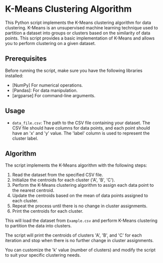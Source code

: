 # K-Means Clustering Algorithm

This Python script implements the K-Means clustering algorithm for data clustering. K-Means is an unsupervised machine learning technique used to partition a dataset into groups or clusters based on the similarity of data points. This script provides a basic implementation of K-Means and allows you to perform clustering on a given dataset.

## Prerequisites

Before running the script, make sure you have the following libraries installed:

- [NumPy] For numerical operations.
- [Pandas]: For data manipulation.
- [argparse] For command-line arguments.

## Usage

- `data_file.csv`: The path to the CSV file containing your dataset. The CSV file should have columns for data points, and each point should have an 'x' and 'y' value. The 'label' column is used to represent the cluster label.

## Algorithm

The script implements the K-Means algorithm with the following steps:

1. Read the dataset from the specified CSV file.
2. Initialize the centroids for each cluster ('A', 'B', 'C').
3. Perform the K-Means clustering algorithm to assign each data point to the nearest centroid.
4. Update the centroids based on the mean of data points assigned to each cluster.
5. Repeat the process until there is no change in cluster assignments.
6. Print the centroids for each cluster.


This will load the dataset from `Example.csv` and perform K-Means clustering to partition the data into clusters.

The script will print the centroids of clusters 'A', 'B', and 'C' for each iteration and stop when there is no further change in cluster assignments.

You can customize the 'k' value (number of clusters) and modify the script to suit your specific clustering needs.
